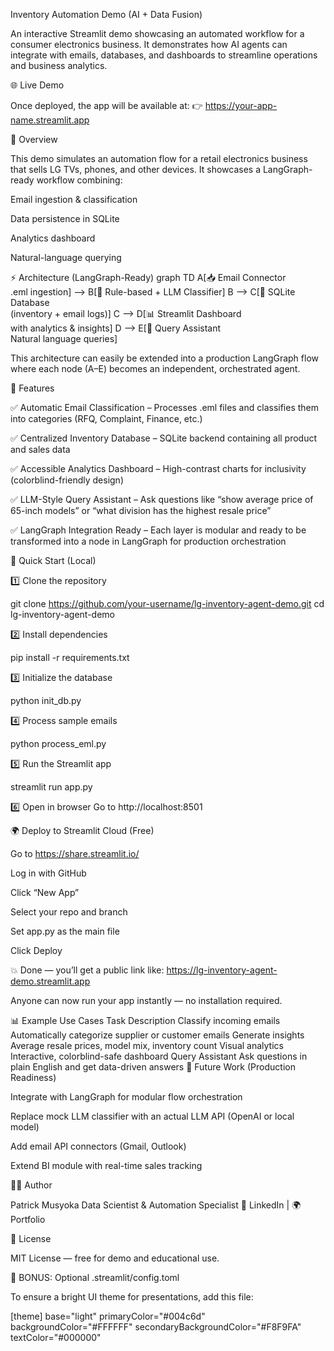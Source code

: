 Inventory Automation Demo (AI + Data Fusion)

An interactive Streamlit demo showcasing an automated workflow for a consumer electronics business.
It demonstrates how AI agents can integrate with emails, databases, and dashboards to streamline operations and business analytics.

🌐 Live Demo

Once deployed, the app will be available at:
👉 https://your-app-name.streamlit.app

🧠 Overview

This demo simulates an automation flow for a retail electronics business that sells LG TVs, phones, and other devices.
It showcases a LangGraph-ready workflow combining:

Email ingestion & classification

Data persistence in SQLite

Analytics dashboard

Natural-language querying

⚡ Architecture (LangGraph-Ready)
graph TD
    A[📥 Email Connector<br/>.eml ingestion] --> B[🧠 Rule-based + LLM Classifier]
    B --> C[💾 SQLite Database<br/>(inventory + email logs)]
    C --> D[📊 Streamlit Dashboard<br/>with analytics & insights]
    D --> E[💬 Query Assistant<br/>Natural language queries]


This architecture can easily be extended into a production LangGraph flow where each node (A–E) becomes an independent, orchestrated agent.

🧩 Features

✅ Automatic Email Classification
– Processes .eml files and classifies them into categories (RFQ, Complaint, Finance, etc.)

✅ Centralized Inventory Database
– SQLite backend containing all product and sales data

✅ Accessible Analytics Dashboard
– High-contrast charts for inclusivity (colorblind-friendly design)

✅ LLM-Style Query Assistant
– Ask questions like “show average price of 65-inch models” or “what division has the highest resale price”

✅ LangGraph Integration Ready
– Each layer is modular and ready to be transformed into a node in LangGraph for production orchestration

🚀 Quick Start (Local)

1️⃣ Clone the repository

git clone https://github.com/your-username/lg-inventory-agent-demo.git
cd lg-inventory-agent-demo


2️⃣ Install dependencies

pip install -r requirements.txt


3️⃣ Initialize the database

python init_db.py


4️⃣ Process sample emails

python process_eml.py


5️⃣ Run the Streamlit app

streamlit run app.py


6️⃣ Open in browser
Go to http://localhost:8501

🌍 Deploy to Streamlit Cloud (Free)

Go to https://share.streamlit.io/

Log in with GitHub

Click “New App”

Select your repo and branch

Set app.py as the main file

Click Deploy

💥 Done — you’ll get a public link like:
https://lg-inventory-agent-demo.streamlit.app

Anyone can now run your app instantly — no installation required.

📊 Example Use Cases
Task	Description
Classify incoming emails	Automatically categorize supplier or customer emails
Generate insights	Average resale prices, model mix, inventory count
Visual analytics	Interactive, colorblind-safe dashboard
Query Assistant	Ask questions in plain English and get data-driven answers
🧱 Future Work (Production Readiness)

Integrate with LangGraph for modular flow orchestration

Replace mock LLM classifier with an actual LLM API (OpenAI or local model)

Add email API connectors (Gmail, Outlook)

Extend BI module with real-time sales tracking

👨‍💻 Author

Patrick Musyoka
Data Scientist & Automation Specialist
🔗 LinkedIn
 | 🌍 Portfolio

📜 License

MIT License — free for demo and educational use.

🧩 BONUS: Optional .streamlit/config.toml

To ensure a bright UI theme for presentations, add this file:

[theme]
base="light"
primaryColor="#004c6d"
backgroundColor="#FFFFFF"
secondaryBackgroundColor="#F8F9FA"
textColor="#000000"
